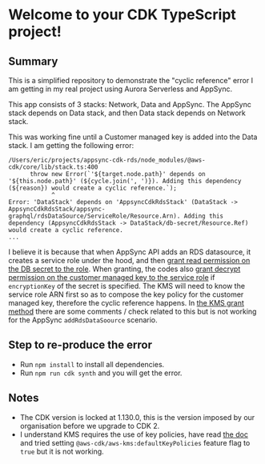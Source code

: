 # Welcome to your CDK TypeScript project!

## Summary

This is a simplified repository to demonstrate the "cyclic reference" error I am getting in my real project using Aurora Serverless and AppSync.

This app consists of 3 stacks: Network, Data and AppSync. The AppSync stack depends on Data stack, and then Data stack depends on Network stack.

This was working fine until a Customer managed key is added into the Data stack. I am getting the following error:

```
/Users/eric/projects/appsync-cdk-rds/node_modules/@aws-cdk/core/lib/stack.ts:400
      throw new Error(`'${target.node.path}' depends on '${this.node.path}' (${cycle.join(', ')}). Adding this dependency (${reason}) would create a cyclic reference.`);
            ^
Error: 'DataStack' depends on 'AppsyncCdkRdsStack' (DataStack -> AppsyncCdkRdsStack/appsync-graphql/rdsDataSource/ServiceRole/Resource.Arn). Adding this dependency (AppsyncCdkRdsStack -> DataStack/db-secret/Resource.Ref) would create a cyclic reference.
...
```

I believe it is because that when AppSync API adds an RDS datasource, it creates a service role under the hood, and then [grant read permission on the DB secret to the role](https://github.com/aws/aws-cdk/blob/v1.130.0/packages/@aws-cdk/aws-appsync/lib/data-source.ts#L350). When granting, the codes also [grant decrypt permission on the customer managed key to the service role](https://github.com/aws/aws-cdk/blob/v1.130.0/packages/@aws-cdk/aws-secretsmanager/lib/secret.ts#L224-L229) if `encryptionKey` of the secret is specified. The KMS will need to know the service role ARN first so as to compose the key policy for the customer managed key, therefore the cyclic reference happens. In [the KMS grant method](https://github.com/aws/aws-cdk/blob/v1.130.0/packages/@aws-cdk/aws-kms/lib/key.ts#L141-L145) there are some comments / check related to this but is not working for the AppSync `addRdsDataSoource` scenario.

## Step to re-produce the error
* Run `npm install` to install all dependencies.
* Run `npm run cdk synth` and you will get the error.


## Notes
* The CDK version is locked at 1.130.0, this is the version imposed by our organisation before we upgrade to CDK 2.
* I understand KMS requires the use of key policies, have read [the doc](https://docs.aws.amazon.com/cdk/api/v1/docs/aws-kms-readme.html#key-policies) and tried setting `@aws-cdk/aws-kms:defaultKeyPolicies` feature flag to `true` but it is not working.